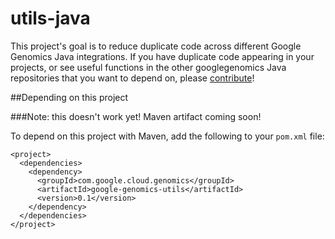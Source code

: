 utils-java
==========

This project's goal is to reduce duplicate code across different Google Genomics Java integrations. If you have duplicate code appearing in your projects, or see useful functions in the other googlegenomics Java repositories that you want to depend on, please [contribute](CONTRIBUTING.rst)!

##Depending on this project

###Note: this doesn't work yet! Maven artifact coming soon!

To depend on this project with Maven, add the following to your `pom.xml` file:
```
<project>
  <dependencies>
    <dependency>
      <groupId>com.google.cloud.genomics</groupId>
      <artifactId>google-genomics-utils</artifactId>
      <version>0.1</version>
    </dependency>
  </dependencies>
</project>
```
